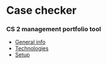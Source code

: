 # Case checker
### CS 2 management portfolio tool

* [General info](#general-info)
* [Technologies](#technologies)
* [Setup](#setup)
